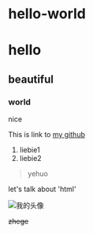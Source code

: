 # hello-world
hello
===
beautiful
---
### world
nice

This is link to [my github](https://github.com/LionelM17/MidYouth-teach)

1. liebie1
2. liebie2

>yehuo

let's talk about 'html'

![我的头像](https://www.zybuluo.com/static/img/my_head.jpg)

~~zhege~~
